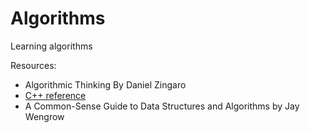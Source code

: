 # Algorithms
Learning algorithms

Resources:
* Algorithmic Thinking By Daniel Zingaro
* [C++ reference](https://en.cppreference.com/w/)
* A Common-Sense Guide to Data Structures and Algorithms by Jay Wengrow
